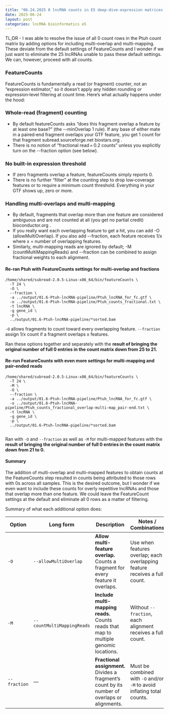 ```yaml
---
title: "06.24.2025 0 lncRNA counts in E5 deep-dive-expression matrices due to FeatureCounts settings"
date: 2025-06-24
layout: post
categories: lncRNA bioinformatics e5
---
```


TL;DR - I was able to resolve the issue of all 0 count rows in the Ptuh count matrix by adding options for including multi-overlap and multi-mapping. These deviate from the default settings of FeatureCounts and I wonder if we just want to eliminate the 25 lncRNAs unable to pass these default settings. We can, however, proceed with all counts.

### FeatureCounts

FeatureCounts is fundamentally a read (or fragment) counter, not an “expression estimator,” so it doesn’t apply any hidden rounding or expression‐level filtering at count time. Here’s what actually happens under the hood:

### Whole‐read (fragment) counting

-   By default featureCounts asks “does this fragment overlap a feature by at least one base?” (the --minOverlap 1 rule). If any base of either mate in a paired‐end fragment overlaps your GTF feature, you get 1 count for that fragment subread.sourceforge.net biostars.org .
-   There is no notion of “fractional read = 0.2 counts” unless you explicitly turn on the --fraction option (see below).

### No built-in expression threshold

-   If zero fragments overlap a feature, featureCounts simply reports 0.
-   There is no further “filter” at the counting step to drop low‐coverage features or to require a minimum count threshold. Everything in your GTF shows up, zero or more.

### Handling multi-overlaps and multi-mapping

-   By default, fragments that overlap more than one feature are considered ambiguous and are not counted at all (you get no partial credit) bioconductor.org .
-   If you really want each overlapping feature to get a hit, you can add -O (allowMultiOverlap). If you also add --fraction, each feature receives 1/x where x = number of overlapping features.
-   Similarly, multi-mapping reads are ignored by default; -M (countMultiMappingReads) and --fraction can be combined to assign fractional weights to each alignment.

#### Re-ran Ptuh with FeatureCounts settings for multi-overlap and fractions

```{bash}
/home/shared/subread-2.0.5-Linux-x86_64/bin/featureCounts \
  -T 24 \
  -O \
  --fraction \
  -a ../output/01.6-Ptuh-lncRNA-pipeline/Ptuh_lncRNA_for_fc.gtf \
  -o ../output/01.6-Ptuh-lncRNA-pipeline/Ptuh_counts_fractional.txt \
  -t lncRNA \
  -g gene_id \
  -p \
  ../output/01.6-Ptuh-lncRNA-pipeline/*sorted.bam

```

`-O` allows fragments to count toward every overlapping feature. `--fraction` assign 1/x count if a fragment overlaps x features.

Ran these options together and separately with the **result of bringing the original number of full 0 entries in the count matrix down from 25 to 21.**

#### Re-run FeatureCounts with even more settings for multi-mapping and pair-ended reads

```{bash}
/home/shared/subread-2.0.5-Linux-x86_64/bin/featureCounts \
  -T 24 \
  -M \
  -O \
  --fraction \
  -a ../output/01.6-Ptuh-lncRNA-pipeline/Ptuh_lncRNA_for_fc.gtf \
  -o ../output/01.6-Ptuh-lncRNA-pipeline/Ptuh_counts_fractional_overlap-multi-map_pair-end.txt \
  -t lncRNA \
  -g gene_id \
  -p \
  ../output/01.6-Ptuh-lncRNA-pipeline/*sorted.bam
  
```

Ran with `-O` and `--fraction` as well as `-M` for multi-mapped features with the **result of bringing the original number of full 0 entries in the count matrix down from 21 to 0.**

#### Summary

The addition of multi-overlap and multi-mapped features to obtain counts at the FeatureCounts step resulted in counts being attributed to those rows with 0s across all samples. This is the desired outcome, but I wonder if we even want to include these counts for overly repetitive lncRNAs and those that overlap more than one feature. We could leave the FeatureCount settings at the default and eliminate all 0 rows as a matter of filtering.

Summary of what each additional option does:

| Option       | Long form                  | Description                                                                                       | Notes / Combinations                                                       |
|-------------|-------------|---------------------------|--------------------|
| `-O`         | `--allowMultiOverlap`      | **Allow multi-feature overlap.**<br>Counts a fragment for every feature it overlaps.              | Use when features overlap; each overlapping feature receives a full count. |
| `-M`         | `--countMultiMappingReads` | **Include multi-mapping reads.**<br>Counts reads that map to multiple genomic locations.          | Without `--fraction`, each alignment receives a full count.                |
| `--fraction` | —                          | **Fractional assignment.**<br>Divides a fragment’s count by its number of overlaps or alignments. | Must be combined with `-O` and/or `-M` to avoid inflating total counts.    |
